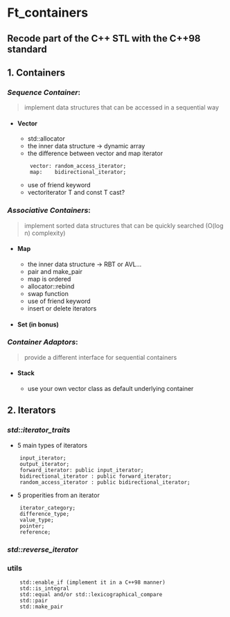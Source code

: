# Ft_containers
## Recode part of the C++ STL with the C++98 standard
## 1. Containers
### *Sequence Container*:
> implement data structures that can be accessed in a sequential way 
- #### Vector
  - std::allocator
  - the inner data structure -> dynamic array
  - the difference between vector and map iterator
  ```
      vector: random_access_iterator;
      map:    bidirectional_iterator;
  ```
  
  - use of friend keyword
  - vectoriterator T and const T cast?
### *Associative Containers*:
>  implement sorted data structures that can be quickly searched (O(log n) complexity)
- #### Map
  - the inner data structure -> RBT or AVL...
  - pair and make_pair
  - map is ordered
  - allocator::rebind
  - swap function
  - use of friend keyword
  - insert or delete iterators
  
- #### Set (in bonus)

### *Container Adaptors*:
>  provide a different interface for sequential containers
- #### Stack
  - use your own vector class as default underlying container

## 2. Iterators
### *std::iterator_traits*
  - 5 main types of iterators
  ```
      input_iterator;
      output_iterator;
      forward_iterator: public input_iterator;
      bidirectional_iterator : public forward_iterator;
      random_access_iterator : public bidirectional_iterator; 
  ```
  - 5 properities from an iterator
  ```
      iterator_category;
      difference_type;
      value_type;
      pointer;
      reference;
  ```
### *std::reverse_iterator*
### utils
```
    std::enable_if (implement it in a C++98 manner)
    std::is_integral
    std::equal and/or std::lexicographical_compare
    std::pair
    std::make_pair
```
